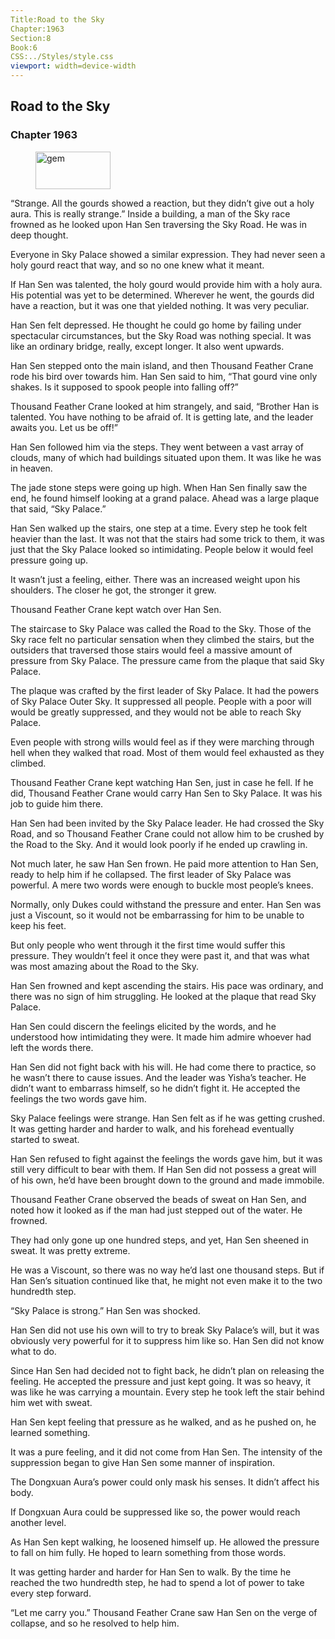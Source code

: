 ```yaml
---
Title:Road to the Sky 
Chapter:1963 
Section:8 
Book:6 
CSS:../Styles/style.css 
viewport: width=device-width
---
```

  
## Road to the Sky
### Chapter 1963
  
<figure>
	<img src="../Images/gem.gif" alt="gem" id="gem" width="120" height="60" />
</figure>
  

  
“Strange. All the gourds showed a reaction, but they didn’t give out a holy aura. This is really strange.” Inside a building, a man of the Sky race frowned as he looked upon Han Sen traversing the Sky Road. He was in deep thought.

Everyone in Sky Palace showed a similar expression. They had never seen a holy gourd react that way, and so no one knew what it meant.

If Han Sen was talented, the holy gourd would provide him with a holy aura. His potential was yet to be determined. Wherever he went, the gourds did have a reaction, but it was one that yielded nothing. It was very peculiar.

Han Sen felt depressed. He thought he could go home by failing under spectacular circumstances, but the Sky Road was nothing special. It was like an ordinary bridge, really, except longer. It also went upwards.

Han Sen stepped onto the main island, and then Thousand Feather Crane rode his bird over towards him. Han Sen said to him, “That gourd vine only shakes. Is it supposed to spook people into falling off?”

Thousand Feather Crane looked at him strangely, and said, “Brother Han is talented. You have nothing to be afraid of. It is getting late, and the leader awaits you. Let us be off!”

Han Sen followed him via the steps. They went between a vast array of clouds, many of which had buildings situated upon them. It was like he was in heaven.

The jade stone steps were going up high. When Han Sen finally saw the end, he found himself looking at a grand palace. Ahead was a large plaque that said, “Sky Palace.”

Han Sen walked up the stairs, one step at a time. Every step he took felt heavier than the last. It was not that the stairs had some trick to them, it was just that the Sky Palace looked so intimidating. People below it would feel pressure going up.

It wasn’t just a feeling, either. There was an increased weight upon his shoulders. The closer he got, the stronger it grew.

Thousand Feather Crane kept watch over Han Sen.

The staircase to Sky Palace was called the Road to the Sky. Those of the Sky race felt no particular sensation when they climbed the stairs, but the outsiders that traversed those stairs would feel a massive amount of pressure from Sky Palace. The pressure came from the plaque that said Sky Palace.

The plaque was crafted by the first leader of Sky Palace. It had the powers of Sky Palace Outer Sky. It suppressed all people. People with a poor will would be greatly suppressed, and they would not be able to reach Sky Palace.

Even people with strong wills would feel as if they were marching through hell when they walked that road. Most of them would feel exhausted as they climbed.

Thousand Feather Crane kept watching Han Sen, just in case he fell. If he did, Thousand Feather Crane would carry Han Sen to Sky Palace. It was his job to guide him there.

Han Sen had been invited by the Sky Palace leader. He had crossed the Sky Road, and so Thousand Feather Crane could not allow him to be crushed by the Road to the Sky. And it would look poorly if he ended up crawling in.

Not much later, he saw Han Sen frown. He paid more attention to Han Sen, ready to help him if he collapsed. The first leader of Sky Palace was powerful. A mere two words were enough to buckle most people’s knees.

Normally, only Dukes could withstand the pressure and enter. Han Sen was just a Viscount, so it would not be embarrassing for him to be unable to keep his feet.

But only people who went through it the first time would suffer this pressure. They wouldn’t feel it once they were past it, and that was what was most amazing about the Road to the Sky.

Han Sen frowned and kept ascending the stairs. His pace was ordinary, and there was no sign of him struggling. He looked at the plaque that read Sky Palace.

Han Sen could discern the feelings elicited by the words, and he understood how intimidating they were. It made him admire whoever had left the words there.

Han Sen did not fight back with his will. He had come there to practice, so he wasn’t there to cause issues. And the leader was Yisha’s teacher. He didn’t want to embarrass himself, so he didn’t fight it. He accepted the feelings the two words gave him.

Sky Palace feelings were strange. Han Sen felt as if he was getting crushed. It was getting harder and harder to walk, and his forehead eventually started to sweat.

Han Sen refused to fight against the feelings the words gave him, but it was still very difficult to bear with them. If Han Sen did not possess a great will of his own, he’d have been brought down to the ground and made immobile.

Thousand Feather Crane observed the beads of sweat on Han Sen, and noted how it looked as if the man had just stepped out of the water. He frowned.

They had only gone up one hundred steps, and yet, Han Sen sheened in sweat. It was pretty extreme.

He was a Viscount, so there was no way he’d last one thousand steps. But if Han Sen’s situation continued like that, he might not even make it to the two hundredth step.

“Sky Palace is strong.” Han Sen was shocked.

Han Sen did not use his own will to try to break Sky Palace’s will, but it was obviously very powerful for it to suppress him like so. Han Sen did not know what to do.

Since Han Sen had decided not to fight back, he didn’t plan on releasing the feeling. He accepted the pressure and just kept going. It was so heavy, it was like he was carrying a mountain. Every step he took left the stair behind him wet with sweat.

Han Sen kept feeling that pressure as he walked, and as he pushed on, he learned something.

It was a pure feeling, and it did not come from Han Sen. The intensity of the suppression began to give Han Sen some manner of inspiration.

The Dongxuan Aura’s power could only mask his senses. It didn’t affect his body.

If Dongxuan Aura could be suppressed like so, the power would reach another level.

As Han Sen kept walking, he loosened himself up. He allowed the pressure to fall on him fully. He hoped to learn something from those words.

It was getting harder and harder for Han Sen to walk. By the time he reached the two hundredth step, he had to spend a lot of power to take every step forward.

“Let me carry you.” Thousand Feather Crane saw Han Sen on the verge of collapse, and so he resolved to help him.